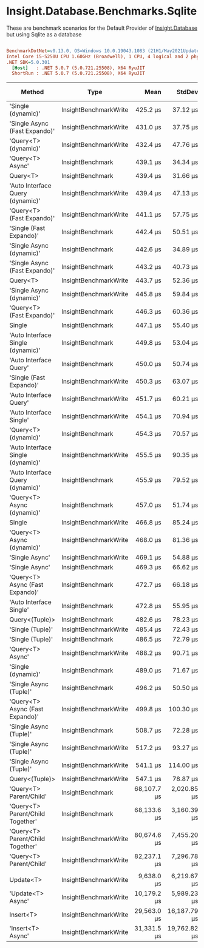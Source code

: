 ﻿# Insight.Database.Benchmarks.Sqlite

These are benchmark scenarios for the Default Provider of [Insight.Database](https://github.com/jonwagner/Insight.Database) but using Sqlite as a database 

``` ini

BenchmarkDotNet=v0.13.0, OS=Windows 10.0.19043.1083 (21H1/May2021Update)
Intel Core i5-5250U CPU 1.60GHz (Broadwell), 1 CPU, 4 logical and 2 physical cores
.NET SDK=5.0.301
  [Host]   : .NET 5.0.7 (5.0.721.25508), X64 RyuJIT
  ShortRun : .NET 5.0.7 (5.0.721.25508), X64 RyuJIT


```
|                            Method |                  Type |        Mean |       StdDev |       Error |         Min |          Max |     Op/s | Gen 0 | Gen 1 | Gen 2 | Allocated |
|---------------------------------- |---------------------- |------------:|-------------:|------------:|------------:|-------------:|---------:|------:|------:|------:|----------:|
|                &#39;Single (dynamic)&#39; | InsightBenchmarkWrite |    425.2 μs |     37.12 μs |    19.76 μs |    381.1 μs |     560.7 μs | 2,351.88 |     - |     - |     - |      9 KB |
|     &#39;Single Async (Fast Expando)&#39; | InsightBenchmarkWrite |    431.0 μs |     37.75 μs |    19.84 μs |    372.4 μs |     544.3 μs | 2,320.11 |     - |     - |     - |     10 KB |
|              &#39;Query&lt;T&gt; (dynamic)&#39; | InsightBenchmarkWrite |    432.4 μs |     47.76 μs |    25.10 μs |    363.4 μs |     564.9 μs | 2,312.69 |     - |     - |     - |      9 KB |
|                  &#39;Query&lt;T&gt; Async&#39; |      InsightBenchmark |    439.1 μs |     34.34 μs |    18.78 μs |    387.8 μs |     536.3 μs | 2,277.22 |     - |     - |     - |     10 KB |
|                          Query&lt;T&gt; |      InsightBenchmark |    439.4 μs |     31.66 μs |    17.81 μs |    402.9 μs |     544.2 μs | 2,275.92 |     - |     - |     - |      9 KB |
|  &#39;Auto Interface Query (dynamic)&#39; | InsightBenchmarkWrite |    439.4 μs |     47.13 μs |    25.09 μs |    375.3 μs |     567.2 μs | 2,275.83 |     - |     - |     - |     10 KB |
|         &#39;Query&lt;T&gt; (Fast Expando)&#39; | InsightBenchmarkWrite |    441.1 μs |     57.75 μs |    31.15 μs |    388.4 μs |     650.0 μs | 2,267.11 |     - |     - |     - |      9 KB |
|           &#39;Single (Fast Expando)&#39; |      InsightBenchmark |    442.4 μs |     50.51 μs |    27.25 μs |    379.1 μs |     591.1 μs | 2,260.42 |     - |     - |     - |      9 KB |
|          &#39;Single Async (dynamic)&#39; |      InsightBenchmark |    442.6 μs |     34.89 μs |    18.57 μs |    389.4 μs |     539.1 μs | 2,259.17 |     - |     - |     - |     10 KB |
|     &#39;Single Async (Fast Expando)&#39; |      InsightBenchmark |    443.2 μs |     40.73 μs |    20.88 μs |    392.1 μs |     552.0 μs | 2,256.34 |     - |     - |     - |     10 KB |
|                          Query&lt;T&gt; | InsightBenchmarkWrite |    443.7 μs |     52.36 μs |    27.52 μs |    376.4 μs |     645.5 μs | 2,253.65 |     - |     - |     - |      9 KB |
|          &#39;Single Async (dynamic)&#39; | InsightBenchmarkWrite |    445.8 μs |     59.84 μs |    31.45 μs |    353.8 μs |     582.9 μs | 2,242.92 |     - |     - |     - |     10 KB |
|         &#39;Query&lt;T&gt; (Fast Expando)&#39; |      InsightBenchmark |    446.3 μs |     60.36 μs |    31.73 μs |    359.6 μs |     632.1 μs | 2,240.51 |     - |     - |     - |      9 KB |
|                            Single |      InsightBenchmark |    447.1 μs |     55.40 μs |    29.50 μs |    389.4 μs |     678.3 μs | 2,236.59 |     - |     - |     - |      9 KB |
| &#39;Auto Interface Single (dynamic)&#39; |      InsightBenchmark |    449.8 μs |     53.04 μs |    28.62 μs |    391.3 μs |     627.4 μs | 2,223.00 |     - |     - |     - |     10 KB |
|            &#39;Auto Interface Query&#39; |      InsightBenchmark |    450.0 μs |     50.74 μs |    27.37 μs |    362.2 μs |     589.9 μs | 2,222.10 |     - |     - |     - |     10 KB |
|           &#39;Single (Fast Expando)&#39; | InsightBenchmarkWrite |    450.3 μs |     63.07 μs |    33.58 μs |    393.1 μs |     643.2 μs | 2,220.58 |     - |     - |     - |      9 KB |
|            &#39;Auto Interface Query&#39; | InsightBenchmarkWrite |    451.7 μs |     60.21 μs |    32.48 μs |    388.3 μs |     692.1 μs | 2,213.97 |     - |     - |     - |     10 KB |
|           &#39;Auto Interface Single&#39; | InsightBenchmarkWrite |    454.1 μs |     70.94 μs |    38.27 μs |    375.4 μs |     633.0 μs | 2,202.32 |     - |     - |     - |     10 KB |
|              &#39;Query&lt;T&gt; (dynamic)&#39; |      InsightBenchmark |    454.3 μs |     70.57 μs |    37.09 μs |    393.4 μs |     675.0 μs | 2,201.09 |     - |     - |     - |      9 KB |
| &#39;Auto Interface Single (dynamic)&#39; | InsightBenchmarkWrite |    455.5 μs |     90.35 μs |    46.89 μs |    357.1 μs |     765.9 μs | 2,195.24 |     - |     - |     - |     10 KB |
|  &#39;Auto Interface Query (dynamic)&#39; |      InsightBenchmark |    455.9 μs |     79.52 μs |    42.33 μs |    354.2 μs |     803.7 μs | 2,193.44 |     - |     - |     - |     10 KB |
|        &#39;Query&lt;T&gt; Async (dynamic)&#39; |      InsightBenchmark |    457.0 μs |     51.74 μs |    28.30 μs |    391.0 μs |     664.1 μs | 2,188.31 |     - |     - |     - |     10 KB |
|                            Single | InsightBenchmarkWrite |    466.8 μs |     85.24 μs |    45.38 μs |    380.6 μs |     760.2 μs | 2,142.10 |     - |     - |     - |      9 KB |
|        &#39;Query&lt;T&gt; Async (dynamic)&#39; | InsightBenchmarkWrite |    468.0 μs |     81.36 μs |    42.23 μs |    363.8 μs |     763.9 μs | 2,136.93 |     - |     - |     - |     10 KB |
|                    &#39;Single Async&#39; | InsightBenchmarkWrite |    469.1 μs |     54.88 μs |    29.61 μs |    409.3 μs |     642.0 μs | 2,131.82 |     - |     - |     - |     10 KB |
|                    &#39;Single Async&#39; |      InsightBenchmark |    469.3 μs |     66.62 μs |    35.47 μs |    399.9 μs |     632.0 μs | 2,130.77 |     - |     - |     - |     10 KB |
|   &#39;Query&lt;T&gt; Async (Fast Expando)&#39; |      InsightBenchmark |    472.7 μs |     66.18 μs |    34.35 μs |    403.1 μs |     674.4 μs | 2,115.38 |     - |     - |     - |     10 KB |
|           &#39;Auto Interface Single&#39; |      InsightBenchmark |    472.8 μs |     55.95 μs |    29.41 μs |    410.8 μs |     645.8 μs | 2,115.15 |     - |     - |     - |     10 KB |
|                    Query&lt;(Tuple)&gt; |      InsightBenchmark |    482.6 μs |     78.23 μs |    41.65 μs |    405.8 μs |     786.4 μs | 2,072.27 |     - |     - |     - |     10 KB |
|                  &#39;Single (Tuple)&#39; | InsightBenchmarkWrite |    485.4 μs |     72.43 μs |    38.56 μs |    401.9 μs |     692.4 μs | 2,060.34 |     - |     - |     - |     10 KB |
|                  &#39;Single (Tuple)&#39; |      InsightBenchmark |    486.5 μs |     72.79 μs |    38.26 μs |    418.6 μs |     787.8 μs | 2,055.35 |     - |     - |     - |     10 KB |
|                  &#39;Query&lt;T&gt; Async&#39; | InsightBenchmarkWrite |    488.2 μs |     90.71 μs |    47.08 μs |    392.5 μs |     763.0 μs | 2,048.13 |     - |     - |     - |     10 KB |
|                &#39;Single (dynamic)&#39; |      InsightBenchmark |    489.0 μs |     71.67 μs |    36.75 μs |    384.7 μs |     660.1 μs | 2,044.90 |     - |     - |     - |      9 KB |
|            &#39;Single Async (Tuple)&#39; |      InsightBenchmark |    496.2 μs |     50.50 μs |    27.62 μs |    440.7 μs |     705.5 μs | 2,015.49 |     - |     - |     - |     11 KB |
|   &#39;Query&lt;T&gt; Async (Fast Expando)&#39; | InsightBenchmarkWrite |    499.8 μs |    100.30 μs |    50.81 μs |    380.9 μs |     773.2 μs | 2,000.75 |     - |     - |     - |     10 KB |
|            &#39;Single Async (Tuple)&#39; |      InsightBenchmark |    508.7 μs |     72.28 μs |    38.99 μs |    432.9 μs |     786.6 μs | 1,965.86 |     - |     - |     - |     11 KB |
|            &#39;Single Async (Tuple)&#39; | InsightBenchmarkWrite |    517.2 μs |     93.27 μs |    47.82 μs |    439.8 μs |     787.7 μs | 1,933.54 |     - |     - |     - |     11 KB |
|            &#39;Single Async (Tuple)&#39; | InsightBenchmarkWrite |    541.1 μs |    114.00 μs |    59.92 μs |    428.3 μs |     872.5 μs | 1,848.20 |     - |     - |     - |     11 KB |
|                    Query&lt;(Tuple)&gt; | InsightBenchmarkWrite |    547.1 μs |     78.87 μs |    40.94 μs |    448.0 μs |     763.4 μs | 1,827.73 |     - |     - |     - |     10 KB |
|           &#39;Query&lt;T&gt; Parent/Child&#39; |      InsightBenchmark | 68,107.7 μs |  2,020.85 μs | 1,036.11 μs | 64,946.7 μs |  74,470.9 μs |    14.68 |     - |     - |     - |     24 KB |
|  &#39;Query&lt;T&gt; Parent/Child Together&#39; |      InsightBenchmark | 68,133.6 μs |  3,160.39 μs | 1,682.63 μs | 63,861.3 μs |  80,014.8 μs |    14.68 |     - |     - |     - |     24 KB |
|  &#39;Query&lt;T&gt; Parent/Child Together&#39; | InsightBenchmarkWrite | 80,674.6 μs |  7,455.20 μs | 3,733.00 μs | 67,229.1 μs |  95,552.6 μs |    12.40 |     - |     - |     - |     24 KB |
|           &#39;Query&lt;T&gt; Parent/Child&#39; | InsightBenchmarkWrite | 82,237.1 μs |  7,296.78 μs | 3,696.63 μs | 71,705.8 μs | 100,249.3 μs |    12.16 |     - |     - |     - |     24 KB |
|                                   |                       |             |              |             |             |              |          |       |       |       |           |
|                         Update&lt;T&gt; | InsightBenchmarkWrite |  9,638.0 μs |  6,219.67 μs | 3,188.88 μs |  3,931.4 μs |  28,991.3 μs |   103.76 |     - |     - |     - |      8 KB |
|                 &#39;Update&lt;T&gt; Async&#39; | InsightBenchmarkWrite | 10,179.2 μs |  5,989.23 μs | 2,964.90 μs |  4,016.2 μs |  29,207.7 μs |    98.24 |     - |     - |     - |      9 KB |
|                         Insert&lt;T&gt; | InsightBenchmarkWrite | 29,563.0 μs | 16,187.79 μs | 8,013.56 μs |  4,153.9 μs |  53,866.8 μs |    33.83 |     - |     - |     - |      8 KB |
|                 &#39;Insert&lt;T&gt; Async&#39; | InsightBenchmarkWrite | 31,331.5 μs | 19,762.82 μs | 9,895.72 μs |  4,994.4 μs |  69,811.6 μs |    31.92 |     - |     - |     - |      9 KB |
